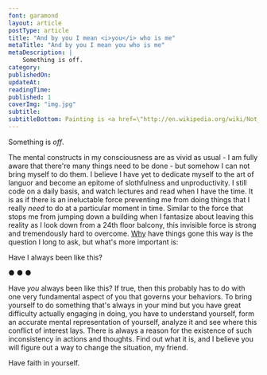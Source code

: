 ```yaml
---
font: garamond
layout: article
postType: article
title: "And by you I mean <i>you</i> who is me"
metaTitle: "And by you I mean you who is me"
metaDescription: |
    Something is off. 
category: 
publishedOn: 
updateAt: 
readingTime:
published: 1
coverImg: "img.jpg"
subtitle:
subtitleBottom: Painting is <a href=\"http://en.wikipedia.org/wiki/Not_to_be_Reproduced\">La reproduction interdite</a> by <a href=\"http://en.wikipedia.org/wiki/Ren%C3%A9_Magritte\">René Magritte</a>, 1937. 
---
```

Something is <i>off</i>.

The mental constructs in my consciousness are as vivid as usual - I am fully aware that there're many things need to be done - but somehow I can not bring myself to do them. I believe I have yet to dedicate myself to the art of languor and become an epitome of slothfulness and unproductivity. I still code on a daily basis, and watch lectures and read when I have the time. It is as if there is an ineluctable force preventing me from doing things that I really <i>need</i> to do at a particular moment in time. Similar to the force that stops me from jumping down a building when I fantasize about leaving this reality as I look down from a 24th floor balcony, this invisible force is strong and tremendously hard to overcome. <a href="http://www.youtube.com/watch?v=W5ffHd7O3yQ">Why</a> have things gone this way is the question I long to ask, but what's more important is:

Have I always been like this?

<p class="text-center"> ● ● ● </p>
Have <i>you</i> always been like this? If true, then this probably has to do with one very fundamental aspect of you that governs your behaviors. To bring yourself to do something that's always in your mind but you have great difficulty actually engaging in doing, you have to understand yourself, form an accurate mental representation of yourself, analyze it and see where this conflict of interest lays. There is always a reason for the existence of such inconsistency in actions and thoughts. Find out what it is, and I believe you will figure out a way to change the situation, my friend. 

Have faith in yourself.